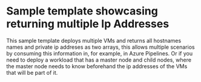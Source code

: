 # Sample template showcasing returning multiple Ip Addresses
This sample template deploys multiple VMs and returns all hostnames names and private ip addreses as two arrays, this allows multiple scenarios by consuming this information in, for example, in Azure Pipelines. Or if you need to deploy a workload that has a master node and child nodes, where the master node needs to know beforehand the ip addresses of the VMs that will be part of it. 